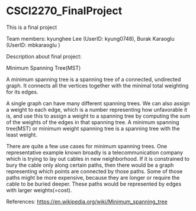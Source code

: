 # CSCI2270_FinalProject
This is a final project

Team members: kyunghee Lee (UserID: kyung0748), Burak Karaoglu (UserID: mbkaraoglu )

Description about final project:
  
Minimum Spanning Tree(MST)
                        												  
A minimum spanning tree is a spanning tree of a connected, undirected graph. It connects all the vertices together with the minimal total weighting for its edges.

A single graph can have many different spanning trees. We can also assign a weight to each edge, which is a number representing how unfavorable it is, and use this to assign a weight to a spanning tree by computing the sum of the weights of the edges in that spanning tree. A minimum spanning tree(MST) or minimum weight spanning tree is a spanning tree with the least weight. 

There are quite a few use cases for minimum spanning trees. One representative example known broadly is a telecommunication company
which is trying to lay out cables in new neighborhood. If it is constrained to bury the cable only along certain paths, then there would be a graph representing which points are connected by those paths. Some of those paths might be more expensive, because they are longer or require the cable to be buried deeper. These paths would be represented by edges with larger weights(=cost).

References:
https://en.wikipedia.org/wiki/Minimum_spanning_tree
